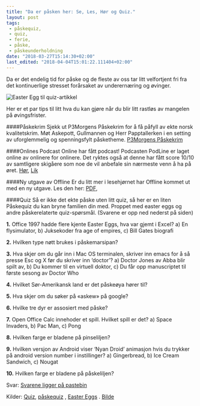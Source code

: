 ```yaml
---
title: "Da er påsken her: Se, Les, Hør og Quiz."
layout: post
tags: 
 - påskequiz,
 - quiz,
 - ferie,
 - påske,
 - påskeunderholdning
date: "2018-03-27T15:14:30+02:00"
last_edited: "2018-04-04T15:01:22.111404+02:00"
---
```

Da er det endelig tid for påske og de fleste av oss tar litt velfortjent fri fra det kontinuerlige stresset forårsaket av underernæring og øvinger.

![Easter Egg til quiz-artikkel](https://online.ntnu.no/media/images/responsive/fc9c26d4-27a9-422a-93d8-4cc5a31ba1cd.jpeg)

Her er et par tips til litt hva du kan gjøre når du blir litt rastløs av mangelen på øvingsfrister.

####Påskekrim
Sjekk ut P3Morgens Påskekrim for å få påfyll av ekte norsk kvalitetskrim. Møt Askepott, Gullmannen og Herr Papptallerken i en setting av uforglemmelig  og spenningsfylt påsketheme. 
[P3Morgens Påskekrim](https://tv.nrk.no/serie/p3morgens-paaskekrim/MYNR52002117/sesong-1/episode-1)

####Onlines Podcast
 Online har fått podcast! Podcasten PodLine er laget online av onlinere for onlinere.  Det ryktes også at denne har fått score 10/10 av samtligere skigåere som noe de vil anbefale sin nærmeste venn å ha på øret. 
[Hør](https://soundcloud.com/podline/pilot-1 ),
[Lik](https://www.facebook.com/OnlinePodLine/)


####Ny utgave av Offline 
Er du litt mer i lesehjørnet har Offline kommet ut med en ny utgave. Les den her:
[PDF](https://online.ntnu.no/media/images/offline/Offline_nr1_web_-_2018_.pdf  ),


####Quiz
Så er ikke det ekte påske uten litt quiz, så her er en liten Påskequiz du kan bryne familien din med. Proppet med easter eggs og andre påskerelaterte quiz-spørsmål.  (Svarene er opp ned nederst på siden)


**1.** Office 1997 hadde flere kjente Easter Eggs, hva var gjemt i Excel? a) En flysimulator, b) Juksekoder fra age of empires, c) Bill Gates biografi

**2.** Hvilken type nøtt brukes i påskemarsipan?

**3.** Hva skjer om du går inn i Mac OS terminalen, skriver inn emacs for å så presse Esc og X før du skriver inn ‘doctor’? a) Doctor Jones av Abba blir spilt av, b) Du kommer til en virtuell doktor, c) Du får opp manuscriptet til første sesong av Doctor Who

**4.**  Hvilket Sør-Amerikansk land er det påskeøya hører til?

**5.** Hva skjer om du søker på «askew» på google? 

**6.** Hvilke tre dyr er assosiert med påske? 

**7.** Open Office Calc innehoder et spill. Hvilket spill er det? a) Space Invaders, b) Pac Man, c) Pong

**8.** Hvilken farge er bladene på pinseliljen?

**9.** Hvilken versjon av Android viser ‘Nyan Droid’ animasjon hvis du trykker på android version number i instillinger?  a) Gingerbread,  b) Ice Cream Sandwich, c) Nougat

**10.** Hvilken farge er bladene på påskeliljen? 

Svar: 
[Svarene ligger på pastebin](https://pastebin.com/iGm10bJ1)

Kilder:  [Quiz](https://quizforalle.no/quiz-med-fasit-100-quiz-sporsmal-og-svar/ ),  [påskequiz](https://quizforalle.no/25-paskequiz-sporsmal-og-svar/) ,  [Easter Eggs](https://www.silicon.co.uk/mobility/tech-easter-eggs-209453 ) . [Bilde](https://pixabay.com/no/easter-egg-p%C3%A5ske-fargede-fargerike-3123103/)